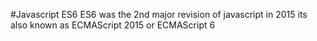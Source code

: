 #Javascript ES6
ES6 was the 2nd major revision of javascript in 2015
its also known as ECMAScript 2015 or ECMAScript 6

